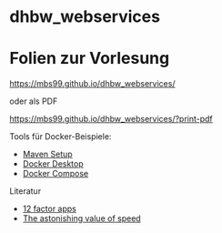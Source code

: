 # dhbw_webservices

# Folien zur Vorlesung
https://mbs99.github.io/dhbw_webservices/

oder als PDF

https://mbs99.github.io/dhbw_webservices/?print-pdf

Tools für Docker-Beispiele:
- [Maven Setup](https://maven.apache.org/install.html "Maven setup")
- [Docker Desktop](https://www.docker.com/products/docker-desktop "Docker Desktop")
- [Docker Compose](https://docs.docker.com/compose "Docker Compose")

Literatur
- [12 factor apps](https://12factor.net "12 factor apps")
- [The astonishing value of speed](https://speakerdeck.com/ufried/the-astonishing-value-of-speed)
